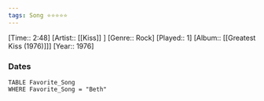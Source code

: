 ```yaml
---
tags: Song ⭐⭐⭐⭐⭐ 
---
```

[Time:: 2:48]
[Artist:: [[Kiss]] ]
[Genre:: Rock]
[Played:: 1]
[Album:: [[Greatest Kiss (1976)]]]
[Year:: 1976]
### Dates
````dataview
TABLE Favorite_Song
WHERE Favorite_Song = "Beth"
````